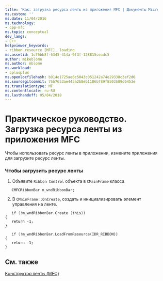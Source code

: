```yaml
---
title: 'Как: загрузка ресурса ленты из приложения MFC | Документы Microsoft'
ms.custom: ''
ms.date: 11/04/2016
ms.technology:
- cpp-mfc
ms.topic: conceptual
dev_langs:
- C++
helpviewer_keywords:
- ribbon resource [MFC], loading
ms.assetid: 1c76bb8f-6345-414a-9f3f-128815ceadc5
author: mikeblome
ms.author: mblome
ms.workload:
- cplusplus
ms.openlocfilehash: b014e1725ae6c5043c051242a74e29338c3ef2d6
ms.sourcegitcommit: 76b7653ae443a2b8eb1186b789f8503609d6453e
ms.translationtype: MT
ms.contentlocale: ru-RU
ms.lasthandoff: 05/04/2018
---
```

# <a name="how-to-load-a-ribbon-resource-from-an-mfc-application"></a>Практическое руководство. Загрузка ресурса ленты из приложения MFC
Чтобы использовать ресурс ленты в приложении, измените приложения для загрузите ресурс ленты.  
  
### <a name="to-load-a-ribbon-resource"></a>Чтобы загрузить ресурс ленты  
  
1.  Объявите `Ribbon Control` объекта в `CMainFrame` класса.  
  
 ```  
    CMFCRibbonBar m_wndRibbonBar;   
 ```  
  
2.  В `CMainFrame::OnCreate`, создать и инициализировать элемент управления на ленте.  
  
 ```  
    if (!m_wndRibbonBar.Create (this))  
 {  
    return -1;  
 }  
 
    if (!m_wndRibbonBar.LoadFromResource(IDR_RIBBON))  
 {  
    return -1;  
 }  
 ```  
  
## <a name="see-also"></a>См. также  
 [Конструктор ленты (MFC)](../mfc/ribbon-designer-mfc.md)


